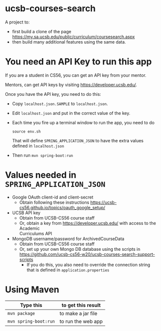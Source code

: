 # ucsb-courses-search

A project to:
* first build a clone of the page <https://my.sa.ucsb.edu/public/curriculum/coursesearch.aspx>
* then build many additional features using the same data.

# You need an API Key to run this app

If you are a student in CS56, you can get an API key from your mentor.

Mentors, can get API keys by visiting <https://developer.ucsb.edu/>.

Once you have the API key, you need to do this:

* Copy `localhost.json.SAMPLE` to `localhost.json`.
* Edit `localhost.json` and put in the correct value of the key.
* Each time you fire up a terminal window to run the app, you need to do
  ```
  source env.sh
  ```

  That will define `SPRING_APPLICATION_JSON` to have the extra values defined in `localhost.json`

* Then run `mvn spring-boot:run`
   
# Values needed in `SPRING_APPLICATION_JSON`

* Google OAuth client-id and client-secret
   * Obtain following these instructions <https://ucsb-cs56.github.io/topics/oauth_google_setup/>
* UCSB API key
   * Obtain from UCSB-CS56 course staff
   * Or, obtain a key from <https://developer.ucsb.edu/> with access to the Academic  
     Curriculums API
* MongoDB username/password for ArchivedCourseData
   * Obtain from UCSB-CS56 course staff
   * Or, set up your own Mongo DB database using the scripts
     in <https://github.com/ucsb-cs56-w20/ucsb-courses-search-support-scripts>
     * If you do this, you also need to override the connection string
       that is defined in `application.properties`


# Using Maven

| Type this | to get this result |
|-----------|------------|
| `mvn package` | to make a jar file|
| `mvn spring-boot:run` | to run the web app|
